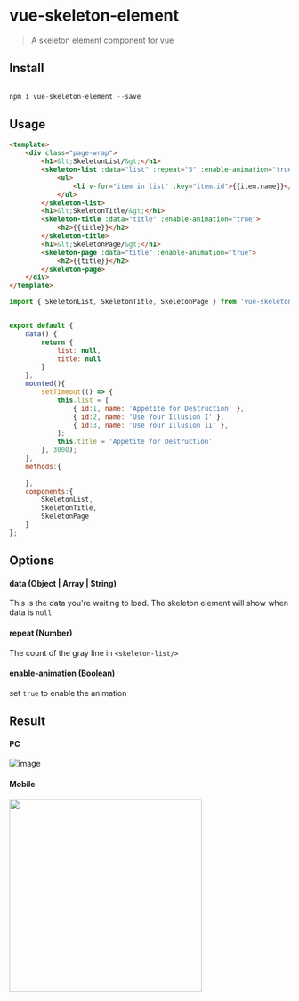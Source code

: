 # vue-skeleton-element
> A skeleton element component for vue


Install
-----

```javascript

npm i vue-skeleton-element --save

```


Usage
-----

```html
<template>
    <div class="page-wrap">
        <h1>&lt;SkeletonList/&gt;</h1>
        <skeleton-list :data="list" :repeat="5" :enable-animation="true">
            <ul>
                <li v-for="item in list" :key="item.id">{{item.name}}</li>
            </ul>
        </skeleton-list>
        <h1>&lt;SkeletonTitle/&gt;</h1>
        <skeleton-title :data="title" :enable-animation="true">
            <h2>{{title}}</h2>
        </skeleton-title>
        <h1>&lt;SkeletonPage/&gt;</h1>
        <skeleton-page :data="title" :enable-animation="true">
            <h2>{{title}}</h2>
        </skeleton-page>
    </div>
</template>
```

```javascript
import { SkeletonList, SkeletonTitle, SkeletonPage } from 'vue-skeleton-element'


export default {
    data() {
        return {
            list: null,
            title: null
        }
    },
    mounted(){
        setTimeout(() => {
            this.list = [
                { id:1, name: 'Appetite for Destruction' },
                { id:2, name: 'Use Your Illusion I' },
                { id:3, name: 'Use Your Illusion II' },
            ];
            this.title = 'Appetite for Destruction'
        }, 3000);
    },
    methods:{
        
    },
    components:{
        SkeletonList,
        SkeletonTitle,
        SkeletonPage
    }
};

```

Options
-----

#### data (Object | Array | String)
This is the data you're waiting to load. The skeleton element will show when data is <code>null</code>

#### repeat (Number)
The count of the gray line in <code>&lt;skeleton-list/&gt;</code>

#### enable-animation (Boolean)
set <code>true</code> to enable the animation

Result
-----

#### PC
![image](https://user-images.githubusercontent.com/259410/44142846-22d52cba-a0b4-11e8-9b7d-9c916b05c969.png)



#### Mobile
<img width="346" src="https://user-images.githubusercontent.com/259410/44142906-5ab008ee-a0b4-11e8-96ec-c9585d990a29.png">





